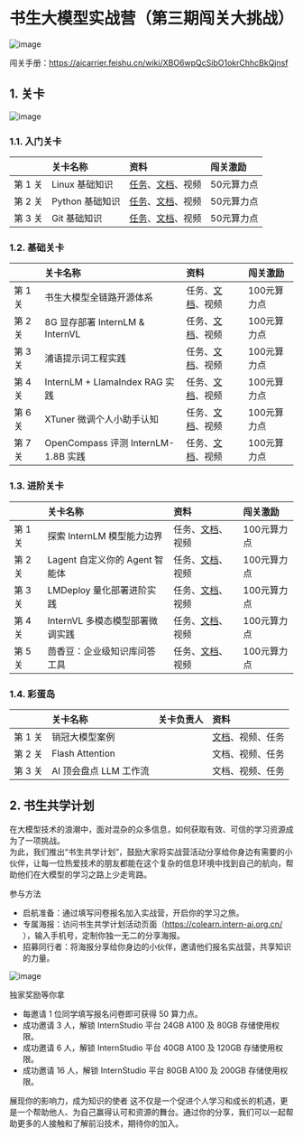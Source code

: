 # 书生大模型实战营（第三期闯关大挑战）

![image](https://github.com/user-attachments/assets/93ff2412-777c-4619-812b-0134eb327cf3)


闯关手册：https://aicarrier.feishu.cn/wiki/XBO6wpQcSibO1okrChhcBkQjnsf


## 1. 关卡

![image](https://github.com/user-attachments/assets/7678811b-4158-4ad4-8161-ac5ba1730c13)


### 1.1. 入门关卡

||关卡名称|资料|闯关激励|
|:-----|:----|:----|:-----|
|第 1 关| Linux 基础知识 |[任务](docs/L0/Linux/task.md)、[文档](docs/L0/Linux)、视频| 50元算力点 |
|第 2 关|Python 基础知识 | [任务](docs/L0/Linux/task.md)、[文档](docs/L0/Python)、视频 | 50元算力点|
|第 3 关|Git 基础知识|[任务](docs/L0/Linux/task.md)、[文档](docs/L0/Git)、视频| 50元算力点 |


### 1.2. 基础关卡


||关卡名称|资料|闯关激励|
|:-----|:----|:----|:-----|
|第 1 关| 书生大模型全链路开源体系 |任务、[文档](docs/L1/ToolChain)、视频| 100元算力点 |
|第 2 关| 8G 显存部署 InternLM & InternVL |任务、[文档](docs/L1/HelloIntern)、视频| 100元算力点 |
|第 3 关| 浦语提示词工程实践 | 任务、[文档](docs/L1/Prompt)、视频| 100元算力点 |
|第 4 关| InternLM + LlamaIndex RAG 实践|任务、[文档](docs/L1/LlamaIndex)、视频| 100元算力点 |
|第 6 关| XTuner 微调个人小助手认知 | 任务、[文档](docs/L1/XTuner)、视频| 100元算力点 |
|第 7 关| OpenCompass 评测 InternLM-1.8B 实践 | 任务、[文档](OpenCompass)、视频| 100元算力点 |



### 1.3. 进阶关卡

||关卡名称|资料|闯关激励|
|:-----|:----|:----|:-----|
|第 1 关| 探索 InternLM 模型能力边界 | 任务、[文档](docs/L2/BadCase)、视频| 100元算力点 |
|第 2 关| Lagent 自定义你的 Agent 智能体 |任务、[文档](docs/L2/Lagent)、视频| 100元算力点 |
|第 3 关| LMDeploy 量化部署进阶实践 | 任务、[文档](docs/L2/LMDeploy)、视频| 100元算力点 |
|第 4 关| InternVL 多模态模型部署微调实践 | 任务、[文档](docs/L2/LMDeploy)、视频| 100元算力点 |
|第 5 关| 茴香豆：企业级知识库问答工具 | 任务、[文档](docs/L2/Huixiangdou)、视频| 100元算力点 |


### 1.4. 彩蛋岛

||关卡名称|关卡负责人|资料|
|:-----|:----|:----|:-----|
|第 1 关| 销冠大模型案例 ||[文档](docs/EasterEgg/StreamerSales)、视频、任务|
|第 2 关| Flash Attention ||文档、视频、任务|
|第 3 关| AI 顶会盘点 LLM 工作流 ||文档、视频、任务|


## 2. 书生共学计划


在大模型技术的浪潮中，面对混杂的众多信息，如何获取有效、可信的学习资源成为了一项挑战。  
为此，我们推出“书生共学计划”，鼓励大家将实战营活动分享给你身边有需要的小伙伴，让每一位热爱技术的朋友都能在这个复杂的信息环境中找到自己的航向，帮助他们在大模型的学习之路上少走弯路。  


参与方法  
- 启航准备：通过填写问卷报名加入实战营，开启你的学习之旅。  
- 专属海报：访问书生共学计划活动页面（https://colearn.intern-ai.org.cn/ ），输入手机号，定制你独一无二的分享海报。  
- 招募同行者：将海报分享给你身边的小伙伴，邀请他们报名实战营，共享知识的力量。  

![image](https://github.com/user-attachments/assets/8c3680d1-ee19-43b5-86e1-d62b8bffb9b0)  



独家奖励等你拿
- 每邀请 1 位同学填写报名问卷即可获得 50 算力点。
- 成功邀请 3 人，解锁 InternStudio 平台 24GB A100 及 80GB 存储使用权限。
- 成功邀请 6 人，解锁 InternStudio 平台 40GB A100 及 120GB 存储使用权限。
- 成功邀请 16 人，解锁 InternStudio 平台 80GB A100 及 200GB 存储使用权限。

展现你的影响力，成为知识的使者
这不仅是一个促进个人学习和成长的机遇，更是一个帮助他人、为自己赢得认可和资源的舞台。通过你的分享，我们可以一起帮助更多的人接触和了解前沿技术，期待你的加入。

